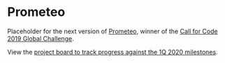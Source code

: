 # Prometeo

Placeholder for the next version of [Prometeo](http://prometeo.care/), winner of the [Call for Code 2019 Global Challenge](https://developer.ibm.com/callforcode/blogs/call-for-code-2019-finalist-prometeo).

View the [project board to track progress against the 1Q 2020 milestones](https://github.com/Code-and-Response/Prometeo/projects/1).
